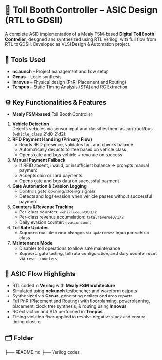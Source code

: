 # 🚗 Toll Booth Controller – ASIC Design (RTL to GDSII)
A complete ASIC implementation of a Mealy FSM-based **Digital Toll Booth Controller**, designed and synthesized using RTL Verilog, with full flow from RTL to GDSII. Developed as VLSI Design & Automation project.


## 🔧 Tools Used
- **nclaunch** – Project management and flow setup  
- **Genus** – Logic synthesis  
- **Innovus** – Physical design (PnR: Placement and Routing)  
- **Tempus** – Static Timing Analysis (STA) and RC Extraction  


## ⚙️ Key Functionalities & Features
- **Mealy FSM-based** Toll Booth Controller
  
1. **Vehicle Detection**  
    Detects vehicles via sensor input and classifies them as car/truck/bus (`vehicle_class` 2'd0–2'd2).
2. **RFID Payment Handling (Primary Flow)**  
    - Reads RFID presence, validates tag, and checks balance  
    - Automatically deducts toll fee based on vehicle class  
    - Opens gate and logs vehicle + revenue on success  
3. **Manual Payment Fallback**  
    - If RFID absent, invalid, or insufficient balance → prompts manual payment  
    - Accepts coin or card payments  
    - Opens gate and logs data on successful payment  
4. **Gate Automation & Evasion Logging**  
    - Controls gate opening/closing signals  
    - Detects and logs evasion when vehicle passes without successful payment  
5. **Counters & Revenue Tracking**  
    - Per-class counters: `vehiclecount0/1/2`  
    - Per-class revenue accumulation: `totalrevenue0/1/2`  
    - Daily evasion counter: `evasioncount`  
6. **Toll Rate Updates**  
    - Supports real-time rate changes via `updaterate` input per vehicle class  
7. **Maintenance Mode**  
    - Disables toll operations to allow safe maintenance  
    - Supports gate testing, toll rate configuration, and daily counter reset via `reset_counters`  

## 📐 ASIC Flow Highlights
- RTL coded in **Verilog** with **Mealy FSM architecture**
- Simulated using **nclaunch** testbenches and waveform outputs
- Synthesized via **Genus**, generating netlists and area reports
- Full PnR (Placement and Routing) with floorplanning, powerplanning, placement, clock tree synthesis, & routing using **Innovus**
- RC extraction and STA performed in **Tempus**
- Timing violation fixes applied to resolve negative slack and ensure timing closure

## 🗂 Folder
├── README.md
├── Verilog codes
